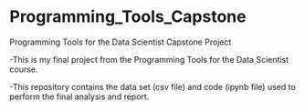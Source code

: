 # Programming_Tools_Capstone
Programming Tools for the Data Scientist Capstone Project

-This is my final project from the Programming Tools for the Data Scientist course. 

-This repository contains the data set (csv file) and code (ipynb file) used to perform the final analysis and report.
